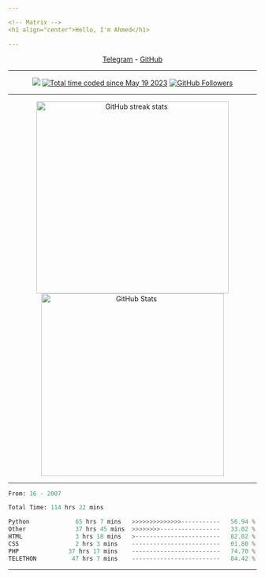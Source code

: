 ```yaml
---

<!-- Matrix -->
<h1 align="center">Hello, I'm Ahmed</h1>

---
```


<p align="center">
  <a href="https://t.me/UxUeU">Telegram</a>
  -
<a href="https://github.com/qithoniq">GitHub</a>
</p>

---

<!-- Counts -->
<p align="center">
  <a href="https://hits.seeyoufarm.com"><img src="https://hits.seeyoufarm.com/api/count/incr/badge.svg?url=https%3A%2F%2Fgithub.com%2Fqithoniq&count_bg=%232F7BAF&title_bg=%23555555&icon=anaconda.svg&icon_color=%23E7E7E7&title=Account+Hits&edge_flat=false"/></a>
  <a href="https://wakatime.com/@59020bc3-9b8e-41db-b0cc-57a751565bc6"><img src="https://wakatime.com/badge/user/59020bc3-9b8e-41db-b0cc-57a751565bc6.svg?style=flat" alt="Total time coded since May 19 2023" /></a>
  <a href="https://github.com/qithoniq?tab=followers"><img src="https://img.shields.io/github/followers/qithoniq?logo=github" alt="GitHub Followers" /></a>
</p>

---

<!-- GitHub Stats -->
<p align="center">
  <img src="https://streak-stats.demolab.com/?user=qithoniq&theme=transparent" alt="GitHub streak stats" width="390" />
  <img src="https://github-readme-stats.vercel.app/api?username=qithoniq&show_icons=true&theme=transparent&rank_icon=github&count_private=true" alt="GitHub Stats" width="370" /> 
</p>

---

<!--START_SECTION:waka-->

```python
From: 16 - 2007

Total Time: 114 hrs 22 mins

Python             65 hrs 7 mins   >>>>>>>>>>>>>>-----------   56.94 %
Other              37 hrs 45 mins  >>>>>>>>-----------------   33.02 %
HTML               3 hrs 18 mins   >------------------------   82.02 %
CSS                2 hrs 3 mins    -------------------------   01.80 %
PHP              37 hrs 17 mins    -------------------------   74.70 %
TELETHON          47 hrs 7 mins    -------------------------   84.42 %
```
---
